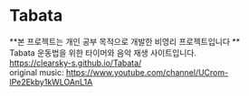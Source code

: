 # Tabata
**본 프로젝트는 개인 공부 목적으로 개발한 비영리 프로젝트입니다 **  
Tabata 운동법을 위한 타이머와 음악 재생 사이트입니다.  
https://clearsky-s.github.io/Tabata/  
original music: https://www.youtube.com/channel/UCrom-lPe2Ekby1kWLOAnL1A  
